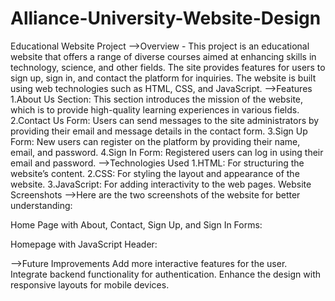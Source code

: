 # Alliance-University-Website-Design
Educational Website Project
-->Overview -
This project is an educational website that offers a range of diverse courses aimed at enhancing skills in technology, science, and other fields. The site provides features for users to sign up, sign in, and contact the platform for inquiries. The website is built using web technologies such as HTML, CSS, and JavaScript.
-->Features
1.About Us Section:
This section introduces the mission of the website, which is to provide high-quality learning experiences in various fields.
2.Contact Us Form:
Users can send messages to the site administrators by providing their email and message details in the contact form.
3.Sign Up Form:
New users can register on the platform by providing their name, email, and password.
4.Sign In Form:
Registered users can log in using their email and password.
-->Technologies Used
1.HTML: For structuring the website’s content.
2.CSS: For styling the layout and appearance of the website.
3.JavaScript: For adding interactivity to the web pages.
Website Screenshots
-->Here are the two screenshots of the website for better understanding:

Home Page with About, Contact, Sign Up, and Sign In Forms:

<!-- Replace with the actual path in your repository -->

Homepage with JavaScript Header:

<!-- Replace with the actual path in your repository -->

-->Future Improvements
Add more interactive features for the user.
Integrate backend functionality for authentication.
Enhance the design with responsive layouts for mobile devices.
